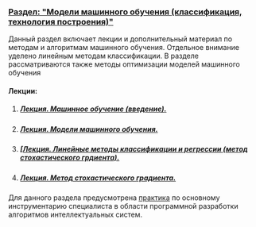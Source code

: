 ### <u>Раздел: "Модели машинного обучения (классификация, технология построения)"</u>

Данный раздел включает лекции и дополнительный материал по методам и алгоритмам машинного обучения. Отдельное внимание уделено линейным методам классификации. В разделе рассматриваются также методы оптимизации моделей машинного обучения 

#### Лекции:

1. ##### [Лекция. Машинное обучение (введение).](Машинное%20обучение%20(введение).pdf)

2. ##### 	[Лекция. Модели машинного обучения.](Модели%20машинного%20обучения.pdf)

3. ##### 	[[Лекция. Линейные методы классификации и регрессии (метод стохастического грдиента).](Линейные%20методы%20классификации%20и%20регрессии%20(метод%20стохастического%20грдиента).pdf)

4. ##### [Лекция. Метод стохастического градиента.](Метод%20стохастического%20градиента.pdf)



Для данного раздела предусмотрена [практика](/Practice/models/ReadMe.md) по основному инструментарию специалиста в области программной разработки алгоритмов интеллектуальных систем.
